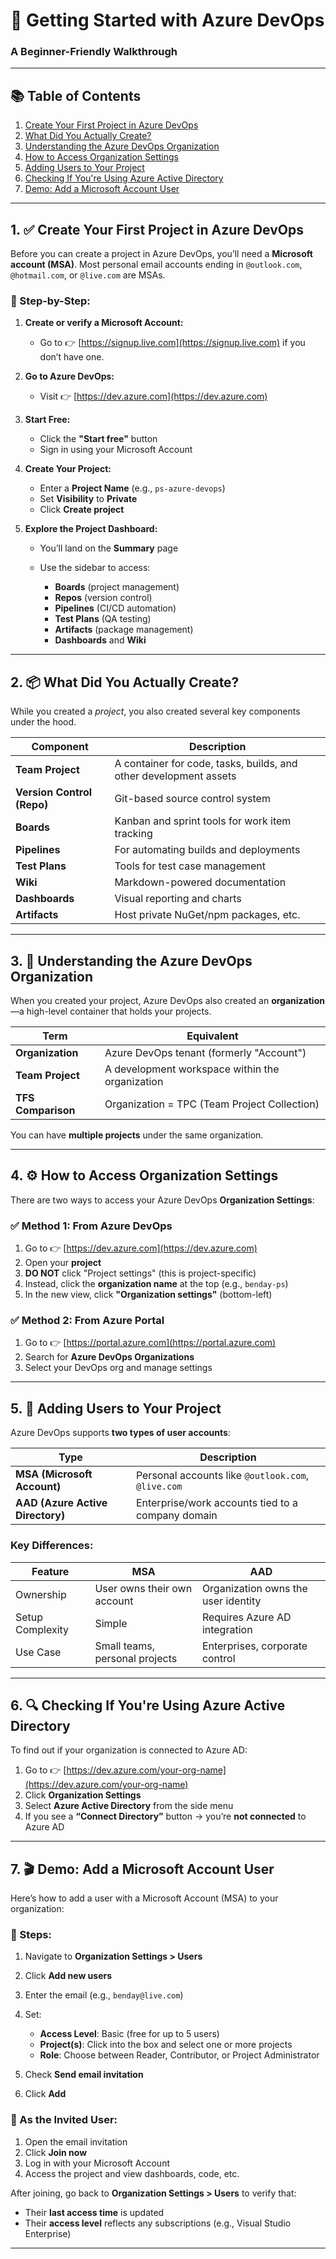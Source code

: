 # 🚀 Getting Started with Azure DevOps

### A Beginner-Friendly Walkthrough

---

## 📚 Table of Contents

1. [Create Your First Project in Azure DevOps](#1-create-your-first-project-in-azure-devops)
2. [What Did You Actually Create?](#2-what-did-you-actually-create)
3. [Understanding the Azure DevOps Organization](#3-understanding-the-azure-devops-organization)
4. [How to Access Organization Settings](#4-how-to-access-organization-settings)
5. [Adding Users to Your Project](#5-adding-users-to-your-project)
6. [Checking If You're Using Azure Active Directory](#6-checking-if-youre-using-azure-active-directory)
7. [Demo: Add a Microsoft Account User](#7-demo-add-a-microsoft-account-user)

---

## 1. ✅ Create Your First Project in Azure DevOps

Before you can create a project in Azure DevOps, you’ll need a **Microsoft account (MSA)**. Most personal email accounts ending in `@outlook.com`, `@hotmail.com`, or `@live.com` are MSAs.

### 🔹 Step-by-Step:

1. **Create or verify a Microsoft Account:**

   * Go to 👉 [https://signup.live.com](https://signup.live.com) if you don’t have one.

2. **Go to Azure DevOps:**

   * Visit 👉 [https://dev.azure.com](https://dev.azure.com)

3. **Start Free:**

   * Click the **"Start free"** button
   * Sign in using your Microsoft Account

4. **Create Your Project:**

   * Enter a **Project Name** (e.g., `ps-azure-devops`)
   * Set **Visibility** to **Private**
   * Click **Create project**

5. **Explore the Project Dashboard:**

   * You’ll land on the **Summary** page
   * Use the sidebar to access:

     * **Boards** (project management)
     * **Repos** (version control)
     * **Pipelines** (CI/CD automation)
     * **Test Plans** (QA testing)
     * **Artifacts** (package management)
     * **Dashboards** and **Wiki**

---

## 2. 📦 What Did You Actually Create?

While you created a *project*, you also created several key components under the hood.

| Component                  | Description                                                       |
| -------------------------- | ----------------------------------------------------------------- |
| **Team Project**           | A container for code, tasks, builds, and other development assets |
| **Version Control (Repo)** | Git-based source control system                                   |
| **Boards**                 | Kanban and sprint tools for work item tracking                    |
| **Pipelines**              | For automating builds and deployments                             |
| **Test Plans**             | Tools for test case management                                    |
| **Wiki**                   | Markdown-powered documentation                                    |
| **Dashboards**             | Visual reporting and charts                                       |
| **Artifacts**              | Host private NuGet/npm packages, etc.                             |

---

## 3. 🏢 Understanding the Azure DevOps Organization

When you created your project, Azure DevOps also created an **organization**—a high-level container that holds your projects.

| Term               | Equivalent                                      |
| ------------------ | ----------------------------------------------- |
| **Organization**   | Azure DevOps tenant (formerly "Account")        |
| **Team Project**   | A development workspace within the organization |
| **TFS Comparison** | Organization = TPC (Team Project Collection)    |

You can have **multiple projects** under the same organization.

---

## 4. ⚙️ How to Access Organization Settings

There are two ways to access your Azure DevOps **Organization Settings**:

### ✅ Method 1: From Azure DevOps

1. Go to 👉 [https://dev.azure.com](https://dev.azure.com)
2. Open your **project**
3. **DO NOT** click "Project settings" (this is project-specific)
4. Instead, click the **organization name** at the top (e.g., `benday-ps`)
5. In the new view, click **"Organization settings"** (bottom-left)

### ✅ Method 2: From Azure Portal

1. Go to 👉 [https://portal.azure.com](https://portal.azure.com)
2. Search for **Azure DevOps Organizations**
3. Select your DevOps org and manage settings

---

## 5. 👥 Adding Users to Your Project

Azure DevOps supports **two types of user accounts**:

| Type                             | Description                                        |
| -------------------------------- | -------------------------------------------------- |
| **MSA (Microsoft Account)**      | Personal accounts like `@outlook.com`, `@live.com` |
| **AAD (Azure Active Directory)** | Enterprise/work accounts tied to a company domain  |

### Key Differences:

| Feature          | MSA                            | AAD                                 |
| ---------------- | ------------------------------ | ----------------------------------- |
| Ownership        | User owns their own account    | Organization owns the user identity |
| Setup Complexity | Simple                         | Requires Azure AD integration       |
| Use Case         | Small teams, personal projects | Enterprises, corporate control      |

---

## 6. 🔍 Checking If You're Using Azure Active Directory

To find out if your organization is connected to Azure AD:

1. Go to 👉 [https://dev.azure.com/your-org-name](https://dev.azure.com/your-org-name)
2. Click **Organization Settings**
3. Select **Azure Active Directory** from the side menu
4. If you see a **“Connect Directory”** button → you’re **not connected** to Azure AD

---

## 7. 🎬 Demo: Add a Microsoft Account User

Here’s how to add a user with a Microsoft Account (MSA) to your organization:

### 👣 Steps:

1. Navigate to **Organization Settings > Users**
2. Click **Add new users**
3. Enter the email (e.g., `benday@live.com`)
4. Set:

   * **Access Level**: Basic (free for up to 5 users)
   * **Project(s)**: Click into the box and select one or more projects
   * **Role**: Choose between Reader, Contributor, or Project Administrator
5. Check **Send email invitation**
6. Click **Add**

### 👥 As the Invited User:

1. Open the email invitation
2. Click **Join now**
3. Log in with your Microsoft Account
4. Access the project and view dashboards, code, etc.

After joining, go back to **Organization Settings > Users** to verify that:

* Their **last access time** is updated
* Their **access level** reflects any subscriptions (e.g., Visual Studio Enterprise)

---

